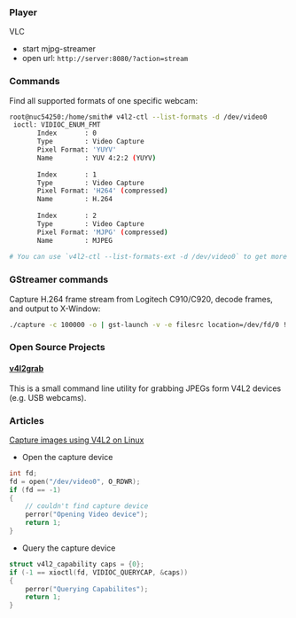 
### Player

VLC

- start mjpg-streamer
- open url: `http://server:8080/?action=stream`


### Commands

Find all supported formats of one specific webcam:

```bash
root@nuc54250:/home/smith# v4l2-ctl --list-formats -d /dev/video0
 ioctl: VIDIOC_ENUM_FMT
       Index       : 0
       Type        : Video Capture
       Pixel Format: 'YUYV'
       Name        : YUV 4:2:2 (YUYV)
 
       Index       : 1
       Type        : Video Capture
       Pixel Format: 'H264' (compressed)
       Name        : H.264
 
       Index       : 2
       Type        : Video Capture
       Pixel Format: 'MJPG' (compressed)
       Name        : MJPEG
       
# You can use `v4l2-ctl --list-formats-ext -d /dev/video0` to get more detailed format information.
```

### GStreamer commands

Capture H.264 frame stream from Logitech C910/C920, decode frames, and output to X-Window:
```bash
./capture -c 100000 -o | gst-launch -v -e filesrc location=/dev/fd/0 ! h264parse ! decodebin2 ! xvimagesink sync=false
```


### Open Source Projects

#### [v4l2grab](https://github.com/twam/v4l2grab/tree/master)
This is a small command line utility for grabbing JPEGs form V4L2 devices (e.g. USB webcams).


### Articles

[Capture images using V4L2 on Linux](http://www.jayrambhia.com/blog/capture-v4l2/)

- Open the capture device

```c
int fd;
fd = open("/dev/video0", O_RDWR);
if (fd == -1)
{
    // couldn't find capture device
    perror("Opening Video device");
    return 1;
}
```

- Query the capture device

```c
struct v4l2_capability caps = {0};
if (-1 == xioctl(fd, VIDIOC_QUERYCAP, &caps))
{
    perror("Querying Capabilites");
    return 1;
}
```


